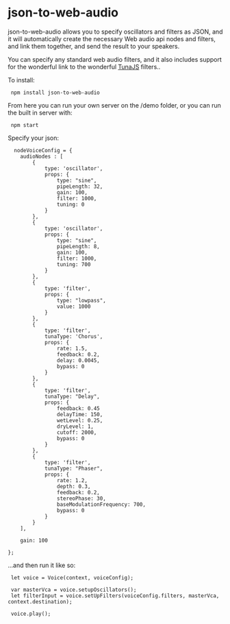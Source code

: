 # json-to-web-audio

json-to-web-audio allows you to specify oscillators and filters as JSON, and it will automatically create the necessary Web audio api nodes and filters, and link them together, and send the result to your speakers.

You can specify any standard web audio filters, and it also includes support for the wonderful link to the wonderful [TunaJS](https://github.com/Theodeus/tuna) filters..

To install:

     npm install json-to-web-audio
     
 From here you can run your own server on the /demo folder, or you can run the built in server with:
 
     npm start


Specify your json:

      nodeVoiceConfig = {
        audioNodes : [
            {
                type: 'oscillator',
                props: {
                    type: "sine",
                    pipeLength: 32,
                    gain: 100,
                    filter: 1000,
                    tuning: 0
                }
            },
            {
                type: 'oscillator',
                props: {
                    type: "sine",
                    pipeLength: 8,
                    gain: 100,
                    filter: 1000,
                    tuning: 700
                }
            },
            {
                type: 'filter',
                props: {
                    type: "lowpass",
                    value: 1000
                }
            },
            {
                type: 'filter',
                tunaType: 'Chorus',
                props: {
                    rate: 1.5,
                    feedback: 0.2,
                    delay: 0.0045,
                    bypass: 0
                }
            },
            {
                type: 'filter',
                tunaType: "Delay",
                props: {
                    feedback: 0.45
                    delayTime: 150,
                    wetLevel: 0.25,
                    dryLevel: 1,
                    cutoff: 2000,
                    bypass: 0
                }
            },
            {
                type: 'filter',
                tunaType: "Phaser",
                props: {
                    rate: 1.2,
                    depth: 0.3,
                    feedback: 0.2,
                    stereoPhase: 30,
                    baseModulationFrequency: 700,
                    bypass: 0
                }
            }
        ],

        gain: 100

    };
    
...and then run it like so:

     let voice = Voice(context, voiceConfig);
     
     var masterVca = voice.setupOscillators();
     let filterInput = voice.setUpFilters(voiceConfig.filters, masterVca, context.destination);
     
     voice.play();